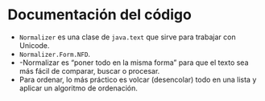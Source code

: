 # Documentación del código

- `Normalizer` es una clase de `java.text` que sirve para trabajar con Unicode.
- `Normalizer.Form.NFD`.
- -Normalizar es “poner todo en la misma forma” para que el texto sea más fácil de comparar, buscar o procesar.
- Para ordenar, lo más práctico es volcar (desencolar) todo en una lista y aplicar un algoritmo de ordenación.